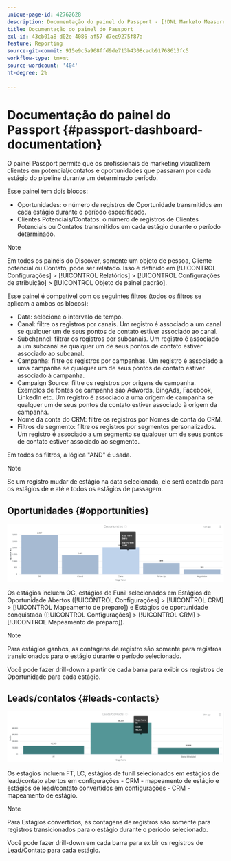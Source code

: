 ```yaml
---
unique-page-id: 42762628
description: Documentação do painel do Passport - [!DNL Marketo Measure]
title: Documentação do painel do Passport
exl-id: 43cb01a8-d02e-4086-af57-d7ec9275f87a
feature: Reporting
source-git-commit: 915e9c5a968ffd9de713b4308cadb91768613fc5
workflow-type: tm+mt
source-wordcount: '404'
ht-degree: 2%

---
```


# Documentação do painel do Passport {#passport-dashboard-documentation}

O painel Passport permite que os profissionais de marketing visualizem clientes em potencial/contatos e oportunidades que passaram por cada estágio do pipeline durante um determinado período.

Esse painel tem dois blocos:

* Oportunidades: o número de registros de Oportunidade transmitidos em cada estágio durante o período especificado.
* Clientes Potenciais/Contatos: o número de registros de Clientes Potenciais ou Contatos transmitidos em cada estágio durante o período determinado.

>[!NOTE]
>
>Em todos os painéis do Discover, somente um objeto de pessoa, Cliente potencial ou Contato, pode ser relatado. Isso é definido em [!UICONTROL Configurações] > [!UICONTROL Relatórios] > [!UICONTROL Configurações de atribuição] > [!UICONTROL Objeto de painel padrão].

Esse painel é compatível com os seguintes filtros (todos os filtros se aplicam a ambos os blocos):

* Data: selecione o intervalo de tempo.
* Canal: filtre os registros por canais. Um registro é associado a um canal se qualquer um de seus pontos de contato estiver associado ao canal.
* Subchannel: filtrar os registros por subcanais. Um registro é associado a um subcanal se qualquer um de seus pontos de contato estiver associado ao subcanal.
* Campanha: filtre os registros por campanhas. Um registro é associado a uma campanha se qualquer um de seus pontos de contato estiver associado à campanha.
* Campaign Source: filtre os registros por origens de campanha. Exemplos de fontes de campanha são Adwords, BingAds, Facebook, LinkedIn etc. Um registro é associado a uma origem de campanha se qualquer um de seus pontos de contato estiver associado à origem da campanha.
* Nome da conta do CRM: filtre os registros por Nomes de conta do CRM.
* Filtros de segmento: filtre os registros por segmentos personalizados. Um registro é associado a um segmento se qualquer um de seus pontos de contato estiver associado ao segmento.

Em todos os filtros, a lógica &quot;AND&quot; é usada.

>[!NOTE]
>
>Se um registro mudar de estágio na data selecionada, ele será contado para os estágios de e até e todos os estágios de passagem.

## Oportunidades {#opportunities}

![](assets/one-1.png)

Os estágios incluem OC, estágios de Funil selecionados em Estágios de Oportunidade Abertos ([!UICONTROL Configurações] > [!UICONTROL CRM] > [!UICONTROL Mapeamento de preparo]) e Estágios de oportunidade conquistada ([!UICONTROL Configurações] > [!UICONTROL CRM] > [!UICONTROL Mapeamento de preparo]).

>[!NOTE]
>
>Para estágios ganhos, as contagens de registro são somente para registros transicionados para o estágio durante o período selecionado.

Você pode fazer drill-down a partir de cada barra para exibir os registros de Oportunidade para cada estágio.

## Leads/contatos {#leads-contacts}

![](assets/two-1.png)

Os estágios incluem FT, LC, estágios de funil selecionados em estágios de lead/contato abertos em configurações - CRM - mapeamento de estágio e estágios de lead/contato convertidos em configurações - CRM - mapeamento de estágio.

>[!NOTE]
>
>Para Estágios convertidos, as contagens de registros são somente para registros transicionados para o estágio durante o período selecionado.

Você pode fazer drill-down em cada barra para exibir os registros de Lead/Contato para cada estágio.
